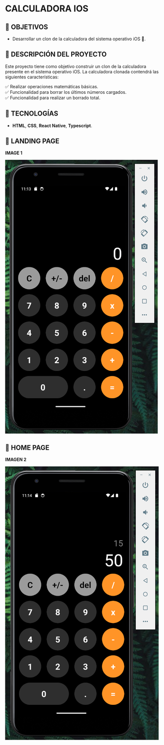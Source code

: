 # **CALCULADORA IOS**

## **📌 OBJETIVOS**

- Desarrollar un clon de la calculadora del sistema operativo iOS 📱.

## **📌 DESCRIPCIÓN DEL PROYECTO**

Este proyecto tiene como objetivo construir un clon de la calculadora presente en el sistema operativo iOS. La calculadora clonada contendrá las siguientes características:

✅ Realizar operaciones matemáticas básicas.
<br />
✅ Funcionalidad para borrar los últimos números cargados.
<br />
✅ Funcionalidad para realizar un borrado total.

## **🦾 TECNOLOGÍAS**

- **HTML**, **CSS**, **React Native**, **Typescript**.

## **📍 LANDING PAGE**

**IMAGE 1**

![Calculadora IOS](./assests/calculadoraIOS1.PNG)

## **📍 HOME PAGE**

**IMAGEN 2**

![Calculadora IOS](./assests/calculadoraIOS2.PNG)

<br />
